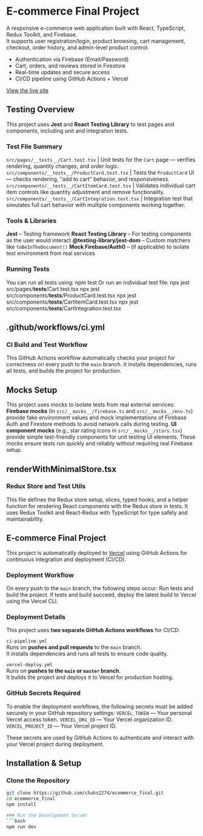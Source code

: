 # E-commerce Final Project

A responsive e-commerce web application built with React, TypeScript, Redux Toolkit, and Firebase.  
It supports user registration/login, product browsing, cart management, checkout, order history, and admin-level product control.

- Authentication via Firebase (Email/Password)
- Cart, orders, and reviews stored in Firestore
- Real-time updates and secure access
- CI/CD pipeline using GitHub Actions + Vercel

[View the live site](https://final-project-one-rose.vercel.app/)

## Testing Overview
This project uses **Jest** and **React Testing Library** to test pages and components, including unit and integration tests.
### Test File Summary
`src/pages/__tests__/Cart.test.tsx` | Unit tests for the `Cart` page — verifies rendering, quantity changes, and order logic. 
`src/components/__tests__/ProductCard.test.tsx` | Tests the `ProductCard` UI — checks rendering, "add to cart" behavior, and responsiveness. 
`src/components/__tests__/CartItemCard.test.tsx` | Validates individual cart item controls like quantity adjustment and remove functionality. 
`src/components/__tests__/CartIntegration.test.tsx` | Integration test that simulates full cart behavior with multiple components working together. 
### Tools & Libraries
**Jest** – Testing framework
**React Testing Library** – For testing components as the user would interact
**@testing-library/jest-dom** – Custom matchers like `toBeInTheDocument()`
**Mock Firebase/Auth0** – (if applicable) to isolate test environment from real services
### Running Tests
You can run all tests using:
npm test
Or run an individual test file:
npx jest src/pages/__tests__/Cart.test.tsx
npx jest src/components/__tests__/ProductCard.test.tsx
npx jest src/components/__tests__/CartItemCard.test.tsx
npx jest src/components/__tests__/CartIntegration.test.tsx

## .github/workflows/ci.yml
### CI Build and Test Workflow
This GitHub Actions workflow automatically checks your project for correctness on every push to the `main` branch. It installs dependencies, runs all tests, and builds the project for production.

## Mocks Setup 
This project uses mocks to isolate tests from real external services:
**Firebase mocks** (in `src/__mocks__/firebase.ts` and `src/__mocks__/env.ts`) provide fake environment values and mock implementations of Firebase Auth and Firestore methods to avoid network calls during testing.
**UI component mocks** (e.g., star rating icons in `src/__mocks__/stars.tsx`) provide simple test-friendly components for unit testing UI elements.
These mocks ensure tests run quickly and reliably without requiring real Firebase setup.

## renderWithMinimalStore.tsx
### Redux Store and Test Utils
This file defines the Redux store setup, slices, typed hooks, and a helper function for rendering React components with the Redux store in tests. It uses Redux Toolkit and React-Redux with TypeScript for type safety and maintainability.

## E-commerce Final Project
This project is automatically deployed to [Vercel](https://vercel.com) using GitHub Actions for continuous integration and deployment (CI/CD).

### Deployment Workflow
On every push to the `main` branch, the following steps occur:
Run tests and build the project.
If tests and build succeed, deploy the latest build to Vercel using the Vercel CLI.

### Deployment Details
This project uses **two separate GitHub Actions workflows** for CI/CD:

 `ci-pipeline.yml`  
Runs on **pushes and pull requests** to the `main` branch.  
It installs dependencies and runs all tests to ensure code quality.

`vercel-deploy.yml`  
Runs on **pushes to the `main` or `master` branch**.  
It builds the project and deploys it to Vercel for production hosting.

### GitHub Secrets Required
To enable the deployment workflows, the following secrets must be added securely in your GitHub repository settings:
`VERCEL_TOKEN` — Your personal Vercel access token.
`VERCEL_ORG_ID` — Your Vercel organization ID.
`VERCEL_PROJECT_ID` — Your Vercel project ID.

These secrets are used by GitHub Actions to authenticate and interact with your Vercel project during deployment.

## Installation & Setup

### Clone the Repository
```bash
git clone https://github.com/chuks2274/ecommerce_final.git
cd ecommerce_final
npm install

### Run the Development Server
```bash
npm run dev